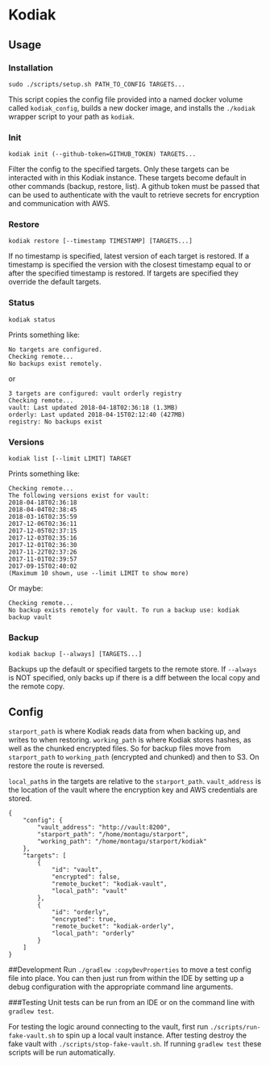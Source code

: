# Kodiak
## Usage
### Installation
```
sudo ./scripts/setup.sh PATH_TO_CONFIG TARGETS...
```
This script copies the config file provided into a named docker volume called `kodiak_config`,
builds a new docker image, and installs the `./kodiak` wrapper script to your path as `kodiak`.

### Init
```
kodiak init (--github-token=GITHUB_TOKEN) TARGETS...
```
Filter the config to the specified targets. Only these targets can be interacted with
 in this Kodiak instance. These targets become default in other commands (backup, restore, list).
 A github token must be passed that can be used to authenticate with the vault to retrieve
 secrets for encryption and communication with AWS.

### Restore
```
kodiak restore [--timestamp TIMESTAMP] [TARGETS...]
```

If no timestamp is specified, latest version of each target is restored. If a
timestamp is specified the version with the closest timestamp equal to or after
the specified timestamp is restored. If targets are specified they override the
default targets.

### Status
```
kodiak status
```

Prints something like:
```
No targets are configured. 
Checking remote...
No backups exist remotely.
```

or 

```
3 targets are configured: vault orderly registry
Checking remote...
vault: Last updated 2018-04-18T02:36:18 (1.3MB)
orderly: Last updated 2018-04-15T02:12:40 (427MB)
registry: No backups exist
```

### Versions
```
kodiak list [--limit LIMIT] TARGET
```

Prints something like:
```
Checking remote...
The following versions exist for vault:
2018-04-18T02:36:18
2018-04-04T02:38:45
2018-03-16T02:35:59
2017-12-06T02:36:11
2017-12-05T02:37:15
2017-12-03T02:35:16
2017-12-01T02:36:30
2017-11-22T02:37:26
2017-11-01T02:39:57
2017-09-15T02:40:02
(Maximum 10 shown, use --limit LIMIT to show more)
```

Or maybe:
```
Checking remote...
No backup exists remotely for vault. To run a backup use: kodiak backup vault
```

### Backup
```
kodiak backup [--always] [TARGETS...]
```

Backups up the default or specified targets to the remote store. If `--always`
is NOT specified, only backs up if there is a diff between the local copy and
the remote copy.

## Config
`starport_path` is where Kodiak reads data from when backing up, and writes to
when restoring. `working_path` is where Kodiak stores hashes, as well as the
chunked encrypted files. So for backup files move from `starport_path` to 
`working_path` (encrypted and chunked) and then to S3. On restore the route is
reversed.

`local_path`s in the targets are relative to the `starport_path`.
`vault_address` is the location of the vault where the encryption key and AWS credentials 
are stored.


```
{
    "config": {
        "vault_address": "http://vault:8200",
        "starport_path": "/home/montagu/starport",
        "working_path": "/home/montagu/starport/kodiak"
    },
    "targets": [
        {
            "id": "vault",
            "encrypted": false,
            "remote_bucket": "kodiak-vault",
            "local_path": "vault"
        },
        {
            "id": "orderly",
            "encrypted": true,
            "remote_bucket": "kodiak-orderly",
            "local_path": "orderly"
        }
    ]
}
```

##Development
Run `./gradlew :copyDevProperties` to move a test config file into place. You 
can then just run from within the IDE by setting up a debug configuration with
the appropriate command line arguments.

###Testing
Unit tests can be run from an IDE or on the command line with `gradlew test`.

For testing the logic around connecting to the vault, first run `./scripts/run-fake-vault.sh`
to spin up a local vault instance. After testing destroy the fake vault
with `./scripts/stop-fake-vault.sh`. If running `gradlew test` these scripts will be run automatically.
